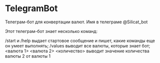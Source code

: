 # TelegramBot
Телеграм-бот для конвертации валют. Имя в телеграме @Silicat_bot

Этот телеграм-бот знает несколько команд:

/start и /help выдает стартовое сообщение и пишет, какие команды еще он умеет выполнять;
/values выводит все валюты, которые знает бот;
<валюта 1> <валюта 2> <количество> выводит значение количества валюты 2 от валюты 1
